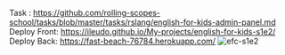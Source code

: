 Task : https://github.com/rolling-scopes-school/tasks/blob/master/tasks/rslang/english-for-kids-admin-panel.md
Deploy Front: https://ileudo.github.io/My-projects/english-for-kids-s1e2/
Deploy Back: https://fast-beach-76784.herokuapp.com/
![efc-s1e2](https://user-images.githubusercontent.com/79589513/125873654-baba96fe-08df-4361-a86f-e3d9e6f46add.jpg)
